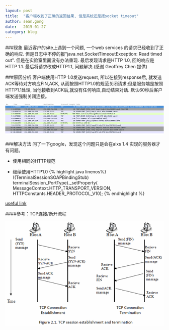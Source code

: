 ```yaml
---
layout: post
title:  "客户端收到了正确的返回结果, 但是系统还是报socket timeout"
author: sean.gong
date:   2015-01-27
category: blog
---
```


###现象
最近客户的site上遇到一个问题, 一个web  services 的请求已经收到了正确的响应. 但是日志中不停的报"java.net.SocketTimeoutException: Read timed out". 但是在实验室里面没有办法重现. 最后发现请求是HTTP 1.0, 回的响应是HTTP 1.1. 最后将请求改成HTTP1.1, 问题解决.(感谢 Geoffrey Chen 提供)

###原因分析
客户端使用HTTP 1.0发送request,  所以在接到response后, 就发送ACK等待对方响应FIN,ACK, 从而按照HTTP1.0的规范关闭请求;但是服务端是按照HTTP1.1处理, 当他接收到ACK后,就没有任何响应,自动结束对话. 默认60秒后客户端发送强制关闭连接。

![tcpdump](https://raw.githubusercontent.com/tigersean/my_blog/master/image/http10-11_mix_issue.png)
	
###解决方法
问了一下google，发现这个问题只是会在aixs 1.4 实现的服务器才有问题。

- 使用相同的HTTP规范

- 继续使用HTTP1.0
{% highlight java linenos%} 
((TerminalSessionSOAPBindingStub) terminalSession_PortType)._setProperty(
        MessageContext.HTTP_TRANSPORT_VERSION, HTTPConstants.HEADER_PROTOCOL_V10);
{% endhighlight %}

[useful link](http://samaxes.com/2009/04/axis-14-read-timed-out-and-http-11/)


####参考：TCP连接/断开流程

![tcp_connect](/attachments/201501/tcp_connect.gif)


